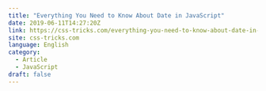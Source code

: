 ```yaml
---
title: "Everything You Need to Know About Date in JavaScript"
date: 2019-06-11T14:27:20Z
link: https://css-tricks.com/everything-you-need-to-know-about-date-in-javascript/?utm_medium=RSS&utm_source=news.12bit.vn
site: css-tricks.com
language: English
category:
  - Article
  - JavaScript
draft: false
---
```

